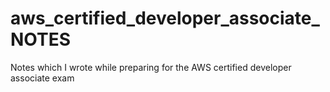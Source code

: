 # aws_certified_developer_associate_NOTES
Notes which I wrote while preparing for the AWS certified developer associate exam
